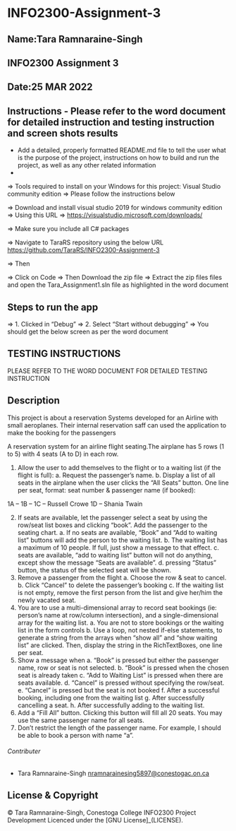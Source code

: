 # INFO2300-Assignment-3
## Name:Tara Ramnaraine-Singh
## INFO2300 Assignment 3 
## Date:25 MAR 2022

## Instructions - Please refer to the word document for detailed instruction and testing instruction and screen shots results

- Add a detailed, properly formatted README.md file to tell the user what is the purpose of the project, instructions on how to build and run the project, as well as any other related information
- 
=> Tools required to install on your Windows for this project: Visual Studio community edition
=> Please follow the instructions below

=> Download and install visual studio 2019 for windows community edition
=> Using this URL
=> https://visualstudio.microsoft.com/downloads/

=> Make sure you include all C# packages

=> Navigate to TaraRS repository using the below URL
 https://github.com/TaraRS/INFO2300-Assignment-3

=> Then 

=> Click on Code
=> Then Download the zip file
=> Extract the zip files files and open the Tara_Assignment1.sln file as highlighted in the word document

## Steps to run the app
=> 1.	Clicked in “Debug”
=> 2.	Select “Start without debugging”
=> You should get the below screen as per the word document

## TESTING INSTRUCTIONS

PLEASE REFER TO THE WORD DOCUMENT FOR DETAILED TESTING INSTRUCTION

## Description
This project is about a reservation Systems developed for an Airline with small aeroplanes.
Their internal reservation saff can used the application to make the booking for the passengers


A reservation system for an airline flight seating.The airplane has 5 rows (1 to 5) with 4 seats (A to D) in each row. 
1.	Allow the user to add themselves to the flight or to a waiting list (if the flight is full):
a.	Request the passenger’s name.
b.	Display a list of all seats in the airplane when the user clicks the “All Seats” button.  One line per seat, format: seat number & passenger name (if booked): 

1A – 
1B – 
1C – Russell Crowe
1D – Shania Twain


2.	If seats are available, let the passenger select a seat by using the row/seat list boxes and clicking “book”.  Add the passenger to the seating chart.
a.	If no seats are available, “Book” and “Add to waiting list” buttons will add the person to the waiting list. 
b.	The waiting list has a maximum of 10 people. If full, just show a message to that effect.
c.	seats are available, “add to waiting list” button will not do anything, except show the message “Seats are available”.
d.	pressing “Status” button, the status of the selected seat will be shown.
3.	Remove a passenger from the flight
a.	Choose the row & seat to cancel.
b.	Click “Cancel” to delete the passenger’s booking
c.	If the waiting list is not empty, remove the first person from the list and give her/him the newly vacated seat.
4.	You are to use a multi-dimensional array to record seat bookings (ie: person’s name at row/column intersection), and a single-dimensional array for the waiting list.
a.	You are not to store bookings or the waiting list in the form controls
b.	Use a loop, not nested if-else statements, to generate a string from the arrays when “show all” and “show waiting list” are clicked.  Then, display the string in the RichTextBoxes, one line per seat.
5.	Show a message when
a.	“Book” is pressed but either the passenger name, row or seat is not selected.
b.	“Book” is pressed when the chosen seat is already taken
c.	“Add to Waiting List” is pressed when there are seats available.
d.	“Cancel” is pressed without specifying the row/seat.
e.	“Cancel” is pressed but the seat is not booked
f.	After a successful booking, including one from the waiting list
g.	After successfully cancelling a seat.
h.	After successfully adding to the waiting list.
6.	Add a “Fill All” button. Clicking this button will fill all 20 seats. You may use the same passenger name for all seats.
7.	Don’t restrict the length of the passenger name. For example, I should be able to book a person with name “a”.  


###### Contributer
- Tara Ramnaraine-Singh <nramnarainesing5897@conestogac.on.ca>

## License & Copyright
© Tara Ramnaraine-Singh, Conestoga College INFO2300 Project Development
Licenced under the [GNU License]_(LICENSE).
